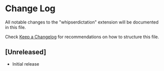 # Change Log

All notable changes to the "whipserdictation" extension will be documented in this file.

Check [Keep a Changelog](http://keepachangelog.com/) for recommendations on how to structure this file.

## [Unreleased]

- Initial release